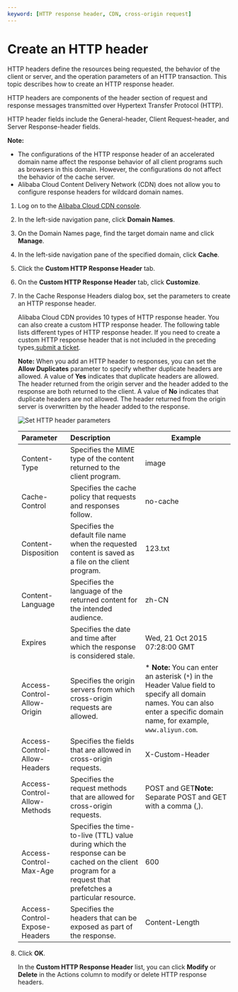 ```yaml
---
keyword: [HTTP response header, CDN, cross-origin request]
---
```


# Create an HTTP header

HTTP headers define the resources being requested, the behavior of the client or server, and the operation parameters of an HTTP transaction. This topic describes how to create an HTTP response header.

HTTP headers are components of the header section of request and response messages transmitted over Hypertext Transfer Protocol \(HTTP\).

HTTP header fields include the General-header, Client Request-header, and Server Response-header fields.

**Note:**

-   The configurations of the HTTP response header of an accelerated domain name affect the response behavior of all client programs such as browsers in this domain. However, the configurations do not affect the behavior of the cache server.
-   Alibaba Cloud Content Delivery Network \(CDN\) does not allow you to configure response headers for wildcard domain names.

1.  Log on to the [Alibaba Cloud CDN console](https://cdn.console.aliyun.com).

2.  In the left-side navigation pane, click **Domain Names**.

3.  On the Domain Names page, find the target domain name and click **Manage**.

4.  In the left-side navigation pane of the specified domain, click **Cache**.

5.  Click the **Custom HTTP Response Header** tab.

6.  On the **Custom HTTP Response Header** tab, click **Customize**.

7.  In the Cache Response Headers dialog box, set the parameters to create an HTTP response header.

    Alibaba Cloud CDN provides 10 types of HTTP response header. You can also create a custom HTTP response header. The following table lists different types of HTTP response header. If you need to create a custom HTTP response header that is not included in the preceding types,[submit a ticket](https://workorder-intl.console.aliyun.com).

    **Note:** When you add an HTTP header to responses, you can set the **Allow Duplicates** parameter to specify whether duplicate headers are allowed. A value of **Yes** indicates that duplicate headers are allowed. The header returned from the origin server and the header added to the response are both returned to the client. A value of **No** indicates that duplicate headers are not allowed. The header returned from the origin server is overwritten by the header added to the response.

    ![Set HTTP header parameters](https://static-aliyun-doc.oss-cn-hangzhou.aliyuncs.com/assets/img/en-US/7875973061/p69929.png)

    |Parameter|Description|Example|
    |:--------|:----------|-------|
    |Content-Type|Specifies the MIME type of the content returned to the client program.|image|
    |Cache-Control|Specifies the cache policy that requests and responses follow.|no-cache|
    |Content-Disposition|Specifies the default file name when the requested content is saved as a file on the client program.|123.txt|
    |Content-Language|Specifies the language of the returned content for the intended audience.|zh-CN|
    |Expires|Specifies the date and time after which the response is considered stale.|Wed, 21 Oct 2015 07:28:00 GMT|
    |Access-Control-Allow-Origin|Specifies the origin servers from which cross-origin requests are allowed.|\* **Note:** You can enter an asterisk \(`*`\) in the Header Value field to specify all domain names. You can also enter a specific domain name, for example, `www.aliyun.com`. |
    |Access-Control-Allow-Headers|Specifies the fields that are allowed in cross-origin requests.|X-Custom-Header|
    |Access-Control-Allow-Methods|Specifies the request methods that are allowed for cross-origin requests.|POST and GET**Note:** Separate POST and GET with a comma \(,\). |
    |Access-Control-Max-Age|Specifies the time-to-live \(TTL\) value during which the response can be cached on the client program for a request that prefetches a particular resource.|600|
    |Access-Control-Expose-Headers|Specifies the headers that can be exposed as part of the response.|Content-Length|

8.  Click **OK**.

    In the **Custom HTTP Response Header** list, you can click **Modify** or **Delete** in the Actions column to modify or delete HTTP response headers.


